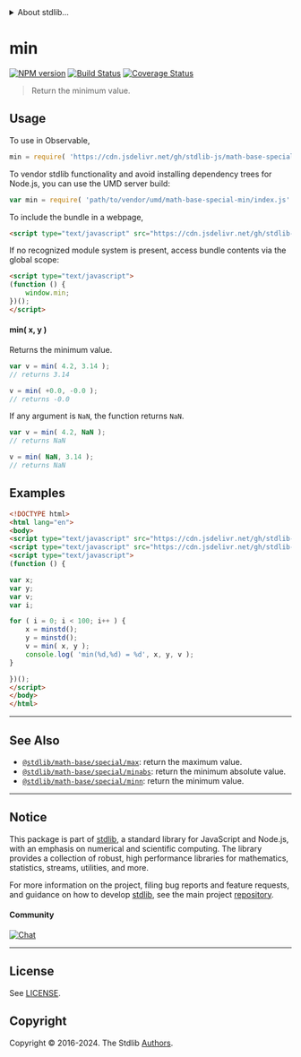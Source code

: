<!--

@license Apache-2.0

Copyright (c) 2018 The Stdlib Authors.

Licensed under the Apache License, Version 2.0 (the "License");
you may not use this file except in compliance with the License.
You may obtain a copy of the License at

   http://www.apache.org/licenses/LICENSE-2.0

Unless required by applicable law or agreed to in writing, software
distributed under the License is distributed on an "AS IS" BASIS,
WITHOUT WARRANTIES OR CONDITIONS OF ANY KIND, either express or implied.
See the License for the specific language governing permissions and
limitations under the License.

-->


<details>
  <summary>
    About stdlib...
  </summary>
  <p>We believe in a future in which the web is a preferred environment for numerical computation. To help realize this future, we've built stdlib. stdlib is a standard library, with an emphasis on numerical and scientific computation, written in JavaScript (and C) for execution in browsers and in Node.js.</p>
  <p>The library is fully decomposable, being architected in such a way that you can swap out and mix and match APIs and functionality to cater to your exact preferences and use cases.</p>
  <p>When you use stdlib, you can be absolutely certain that you are using the most thorough, rigorous, well-written, studied, documented, tested, measured, and high-quality code out there.</p>
  <p>To join us in bringing numerical computing to the web, get started by checking us out on <a href="https://github.com/stdlib-js/stdlib">GitHub</a>, and please consider <a href="https://opencollective.com/stdlib">financially supporting stdlib</a>. We greatly appreciate your continued support!</p>
</details>

# min

[![NPM version][npm-image]][npm-url] [![Build Status][test-image]][test-url] [![Coverage Status][coverage-image]][coverage-url] <!-- [![dependencies][dependencies-image]][dependencies-url] -->

> Return the minimum value.

<!-- Section to include introductory text. Make sure to keep an empty line after the intro `section` element and another before the `/section` close. -->

<section class="intro">

</section>

<!-- /.intro -->

<!-- Package usage documentation. -->



<section class="usage">

## Usage

To use in Observable,

```javascript
min = require( 'https://cdn.jsdelivr.net/gh/stdlib-js/math-base-special-min@umd/browser.js' )
```

To vendor stdlib functionality and avoid installing dependency trees for Node.js, you can use the UMD server build:

```javascript
var min = require( 'path/to/vendor/umd/math-base-special-min/index.js' )
```

To include the bundle in a webpage,

```html
<script type="text/javascript" src="https://cdn.jsdelivr.net/gh/stdlib-js/math-base-special-min@umd/browser.js"></script>
```

If no recognized module system is present, access bundle contents via the global scope:

```html
<script type="text/javascript">
(function () {
    window.min;
})();
</script>
```

#### min( x, y )

Returns the minimum value.

```javascript
var v = min( 4.2, 3.14 );
// returns 3.14

v = min( +0.0, -0.0 );
// returns -0.0
```

If any argument is `NaN`, the function returns `NaN`.

```javascript
var v = min( 4.2, NaN );
// returns NaN

v = min( NaN, 3.14 );
// returns NaN
```

</section>

<!-- /.usage -->

<!-- Package usage notes. Make sure to keep an empty line after the `section` element and another before the `/section` close. -->

<section class="notes">

</section>

<!-- /.notes -->

<!-- Package usage examples. -->

<section class="examples">

## Examples

<!-- eslint no-undef: "error" -->

```html
<!DOCTYPE html>
<html lang="en">
<body>
<script type="text/javascript" src="https://cdn.jsdelivr.net/gh/stdlib-js/random-base-minstd-shuffle@umd/browser.js"></script>
<script type="text/javascript" src="https://cdn.jsdelivr.net/gh/stdlib-js/math-base-special-min@umd/browser.js"></script>
<script type="text/javascript">
(function () {

var x;
var y;
var v;
var i;

for ( i = 0; i < 100; i++ ) {
    x = minstd();
    y = minstd();
    v = min( x, y );
    console.log( 'min(%d,%d) = %d', x, y, v );
}

})();
</script>
</body>
</html>
```

</section>

<!-- /.examples -->

<!-- Section to include cited references. If references are included, add a horizontal rule *before* the section. Make sure to keep an empty line after the `section` element and another before the `/section` close. -->

<section class="references">

</section>

<!-- /.references -->

<!-- Section for related `stdlib` packages. Do not manually edit this section, as it is automatically populated. -->

<section class="related">

* * *

## See Also

-   <span class="package-name">[`@stdlib/math-base/special/max`][@stdlib/math/base/special/max]</span><span class="delimiter">: </span><span class="description">return the maximum value.</span>
-   <span class="package-name">[`@stdlib/math-base/special/minabs`][@stdlib/math/base/special/minabs]</span><span class="delimiter">: </span><span class="description">return the minimum absolute value.</span>
-   <span class="package-name">[`@stdlib/math-base/special/minn`][@stdlib/math/base/special/minn]</span><span class="delimiter">: </span><span class="description">return the minimum value.</span>

</section>

<!-- /.related -->

<!-- Section for all links. Make sure to keep an empty line after the `section` element and another before the `/section` close. -->


<section class="main-repo" >

* * *

## Notice

This package is part of [stdlib][stdlib], a standard library for JavaScript and Node.js, with an emphasis on numerical and scientific computing. The library provides a collection of robust, high performance libraries for mathematics, statistics, streams, utilities, and more.

For more information on the project, filing bug reports and feature requests, and guidance on how to develop [stdlib][stdlib], see the main project [repository][stdlib].

#### Community

[![Chat][chat-image]][chat-url]

---

## License

See [LICENSE][stdlib-license].


## Copyright

Copyright &copy; 2016-2024. The Stdlib [Authors][stdlib-authors].

</section>

<!-- /.stdlib -->

<!-- Section for all links. Make sure to keep an empty line after the `section` element and another before the `/section` close. -->

<section class="links">

[npm-image]: http://img.shields.io/npm/v/@stdlib/math-base-special-min.svg
[npm-url]: https://npmjs.org/package/@stdlib/math-base-special-min

[test-image]: https://github.com/stdlib-js/math-base-special-min/actions/workflows/test.yml/badge.svg?branch=v0.2.1
[test-url]: https://github.com/stdlib-js/math-base-special-min/actions/workflows/test.yml?query=branch:v0.2.1

[coverage-image]: https://img.shields.io/codecov/c/github/stdlib-js/math-base-special-min/main.svg
[coverage-url]: https://codecov.io/github/stdlib-js/math-base-special-min?branch=main

<!--

[dependencies-image]: https://img.shields.io/david/stdlib-js/math-base-special-min.svg
[dependencies-url]: https://david-dm.org/stdlib-js/math-base-special-min/main

-->

[chat-image]: https://img.shields.io/gitter/room/stdlib-js/stdlib.svg
[chat-url]: https://app.gitter.im/#/room/#stdlib-js_stdlib:gitter.im

[stdlib]: https://github.com/stdlib-js/stdlib

[stdlib-authors]: https://github.com/stdlib-js/stdlib/graphs/contributors

[umd]: https://github.com/umdjs/umd
[es-module]: https://developer.mozilla.org/en-US/docs/Web/JavaScript/Guide/Modules

[deno-url]: https://github.com/stdlib-js/math-base-special-min/tree/deno
[deno-readme]: https://github.com/stdlib-js/math-base-special-min/blob/deno/README.md
[umd-url]: https://github.com/stdlib-js/math-base-special-min/tree/umd
[umd-readme]: https://github.com/stdlib-js/math-base-special-min/blob/umd/README.md
[esm-url]: https://github.com/stdlib-js/math-base-special-min/tree/esm
[esm-readme]: https://github.com/stdlib-js/math-base-special-min/blob/esm/README.md
[branches-url]: https://github.com/stdlib-js/math-base-special-min/blob/main/branches.md

[stdlib-license]: https://raw.githubusercontent.com/stdlib-js/math-base-special-min/main/LICENSE

<!-- <related-links> -->

[@stdlib/math/base/special/max]: https://github.com/stdlib-js/math-base-special-max/tree/umd

[@stdlib/math/base/special/minabs]: https://github.com/stdlib-js/math-base-special-minabs/tree/umd

[@stdlib/math/base/special/minn]: https://github.com/stdlib-js/math-base-special-minn/tree/umd

<!-- </related-links> -->

</section>

<!-- /.links -->
